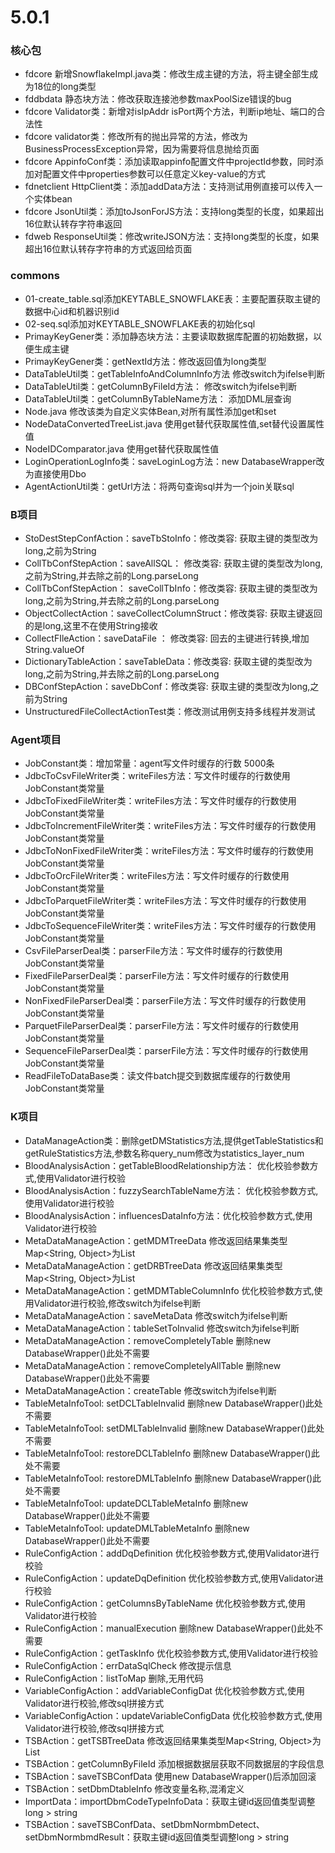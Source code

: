 # 5.0.1
### 核心包
- fdcore 新增SnowflakeImpl.java类：修改生成主键的方法，将主键全部生成为18位的long类型
- fddbdata 静态块方法：修改获取连接池参数maxPoolSize错误的bug
- fdcore Validator类：新增对isIpAddr isPort两个方法，判断ip地址、端口的合法性
- fdcore validator类：修改所有的抛出异常的方法，修改为BusinessProcessException异常，因为需要将信息抛给页面
- fdcore AppinfoConf类：添加读取appinfo配置文件中projectId参数，同时添加对配置文件中properties参数可以任意定义key-value的方式
- fdnetclient HttpClient类：添加addData方法：支持测试用例直接可以传入一个实体bean
- fdcore JsonUtil类：添加toJsonForJS方法：支持long类型的长度，如果超出16位默认转存字符串返回
- fdweb ResponseUtil类：修改writeJSON方法：支持long类型的长度，如果超出16位默认转存字符串的方式返回给页面

### commons
- 01-create_table.sql添加KEYTABLE_SNOWFLAKE表：主要配置获取主键的数据中心id和机器识别id
- 02-seq.sql添加对KEYTABLE_SNOWFLAKE表的初始化sql
- PrimayKeyGener类：添加静态块方法：主要读取数据库配置的初始数据，以便生成主键
- PrimayKeyGener类：getNextId方法：修改返回值为long类型
- DataTableUtil类：getTableInfoAndColumnInfo方法 修改switch为ifelse判断
- DataTableUtil类：getColumnByFileId方法： 修改switch为ifelse判断
- DataTableUtil类：getColumnByTableName方法： 添加DML层查询
- Node.java 修改该类为自定义实体Bean,对所有属性添加get和set
- NodeDataConvertedTreeList.java 使用get替代获取属性值,set替代设置属性值
- NodeIDComparator.java 使用get替代获取属性值
- LoginOperationLogInfo类：saveLoginLog方法：new DatabaseWrapper改为直接使用Dbo
- AgentActionUtil类：getUrl方法：将两句查询sql并为一个join关联sql

### B项目
- StoDestStepConfAction：saveTbStoInfo：修改类容: 获取主键的类型改为long,之前为String
- CollTbConfStepAction：saveAllSQL： 修改类容: 获取主键的类型改为long,之前为String,并去除之前的Long.parseLong
- CollTbConfStepAction： saveCollTbInfo：修改类容: 获取主键的类型改为long,之前为String,并去除之前的Long.parseLong
- ObjectCollectAction：saveCollectColumnStruct：修改类容: 获取主键返回的是long,这里不在使用String接收
- CollectFIleAction：saveDataFile ： 修改类容: 回去的主键进行转换,增加String.valueOf
- DictionaryTableAction：saveTableData：修改类容: 获取主键的类型改为long,之前为String,并去除之前的Long.parseLong
- DBConfStepAction：saveDbConf：修改类容: 获取主键的类型改为long,之前为String
- UnstructuredFileCollectActionTest类：修改测试用例支持多线程并发测试

### Agent项目
- JobConstant类：增加常量：agent写文件时缓存的行数 5000条
- JdbcToCsvFileWriter类：writeFiles方法：写文件时缓存的行数使用JobConstant类常量
- JdbcToFixedFileWriter类：writeFiles方法：写文件时缓存的行数使用JobConstant类常量
- JdbcToIncrementFileWriter类：writeFiles方法：写文件时缓存的行数使用JobConstant类常量
- JdbcToNonFixedFileWriter类：writeFiles方法：写文件时缓存的行数使用JobConstant类常量
- JdbcToOrcFileWriter类：writeFiles方法：写文件时缓存的行数使用JobConstant类常量
- JdbcToParquetFileWriter类：writeFiles方法：写文件时缓存的行数使用JobConstant类常量
- JdbcToSequenceFileWriter类：writeFiles方法：写文件时缓存的行数使用JobConstant类常量
- CsvFileParserDeal类：parserFile方法：写文件时缓存的行数使用JobConstant类常量
- FixedFileParserDeal类：parserFile方法：写文件时缓存的行数使用JobConstant类常量
- NonFixedFileParserDeal类：parserFile方法：写文件时缓存的行数使用JobConstant类常量
- ParquetFileParserDeal类：parserFile方法：写文件时缓存的行数使用JobConstant类常量
- SequenceFileParserDeal类：parserFile方法：写文件时缓存的行数使用JobConstant类常量
- ReadFileToDataBase类：读文件batch提交到数据库缓存的行数使用JobConstant类常量

### K项目
- DataManageAction类：删除getDMStatistics方法,提供getTableStatistics和getRuleStatistics方法,参数名称query_num修改为statistics_layer_num
- BloodAnalysisAction：getTableBloodRelationship方法： 优化校验参数方式,使用Validator进行校验
- BloodAnalysisAction：fuzzySearchTableName方法： 优化校验参数方式,使用Validator进行校验
- BloodAnalysisAction：influencesDataInfo方法：优化校验参数方式,使用Validator进行校验
- MetaDataManageAction：getMDMTreeData 修改返回结果集类型Map<String, Object>为List<Node>
- MetaDataManageAction：getDRBTreeData 修改返回结果集类型Map<String, Object>为List<Node>
- MetaDataManageAction：getMDMTableColumnInfo 优化校验参数方式,使用Validator进行校验,修改switch为ifelse判断
- MetaDataManageAction：saveMetaData 修改switch为ifelse判断
- MetaDataManageAction：tableSetToInvalid 修改switch为ifelse判断
- MetaDataManageAction：removeCompletelyTable 删除new DatabaseWrapper()此处不需要
- MetaDataManageAction：removeCompletelyAllTable 删除new DatabaseWrapper()此处不需要
- MetaDataManageAction：createTable 修改switch为ifelse判断
- TableMetaInfoTool:  setDCLTableInvalid 删除new DatabaseWrapper()此处不需要
- TableMetaInfoTool:	setDMLTableInvalid 删除new DatabaseWrapper()此处不需要
- TableMetaInfoTool:	restoreDCLTableInfo 删除new DatabaseWrapper()此处不需要
- TableMetaInfoTool:	restoreDMLTableInfo 删除new DatabaseWrapper()此处不需要
- TableMetaInfoTool:	updateDCLTableMetaInfo 删除new DatabaseWrapper()此处不需要
- TableMetaInfoTool:	updateDMLTableMetaInfo 删除new DatabaseWrapper()此处不需要
- RuleConfigAction：addDqDefinition 优化校验参数方式,使用Validator进行校验
- RuleConfigAction：updateDqDefinition 优化校验参数方式,使用Validator进行校验
- RuleConfigAction：getColumnsByTableName 优化校验参数方式,使用Validator进行校验
- RuleConfigAction：manualExecution	删除new DatabaseWrapper()此处不需要
- RuleConfigAction：getTaskInfo 优化校验参数方式,使用Validator进行校验
- RuleConfigAction：errDataSqlCheck 修改提示信息
- RuleConfigAction：listToMap 删除,无用代码
- VariableConfigAction：addVariableConfigDat 优化校验参数方式,使用Validator进行校验,修改sql拼接方式
- VariableConfigAction：updateVariableConfigData 优化校验参数方式,使用Validator进行校验,修改sql拼接方式
- TSBAction：getTSBTreeData 修改返回结果集类型Map<String, Object>为List<Node>
- TSBAction：getColumnByFileId 添加根据数据层获取不同数据层的字段信息
- TSBAction：saveTSBConfData 使用new DatabaseWrapper()后添加回滚
- TSBAction：setDbmDtableInfo 修改变量名称,混淆定义
- ImportData：importDbmCodeTypeInfoData：获取主键id返回值类型调整long > string
- TSBAction：saveTSBConfData、setDbmNormbmDetect、setDbmNormbmdResult：获取主键id返回值类型调整long > string

